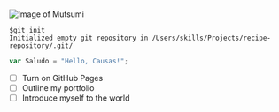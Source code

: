 # 
##
###
![Image of Mutsumi](https://images-wixmp-ed30a86b8c4ca887773594c2.wixmp.com/i/3c8b03b6-013a-43d7-8b1e-e1c18852a527/diymdr8-8d1518e2-a29e-4fb3-8782-b7e051e5e9bd.png)
```
$git init
Initialized empty git repository in /Users/skills/Projects/recipe-repository/.git/
```

``` javascript
var Saludo = "Hello, Causas!";
```
- [ ] Turn on GitHub Pages
- [ ] Outline my portfolio
- [ ] Introduce myself to the world
